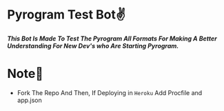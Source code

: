 # Pyrogram Test Bot✌️
**_This Bot Is Made To Test The Pyrogram All Formats For Making A Better Understanding For New Dev's who Are Starting Pyrogram._**



# Note🛑
- Fork The Repo And Then, If Deploying in `Heroku` Add Procfile and app.json
